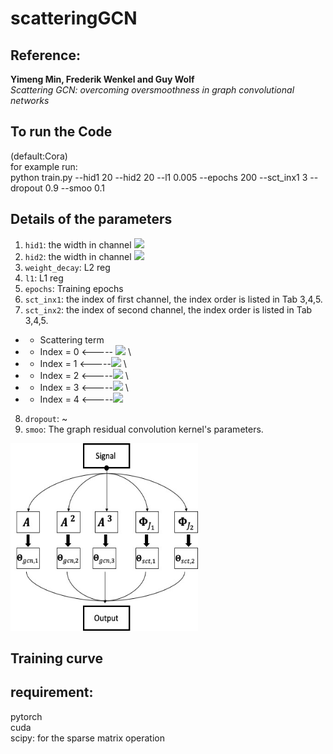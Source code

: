 # scatteringGCN

## Reference:
**Yimeng Min, Frederik Wenkel and Guy Wolf**\
*Scattering GCN: overcoming oversmoothness in graph convolutional networks*

## To run the Code
(default:Cora)\
for example run:\
python train.py --hid1 20 --hid2 20 --l1 0.005 --epochs 200 --sct_inx1 3 --dropout 0.9 --smoo 0.1

## Details of the parameters
1. `hid1`: the width in channel <img src="https://render.githubusercontent.com/render/math?math=\boldsymbol{\Phi_{J_1}}">
2. `hid2`: the width in channel <img src="https://render.githubusercontent.com/render/math?math=\boldsymbol{\Phi_{J_2}}">
3. `weight_decay`: L2 reg 
4. `l1`: L1 reg 
5. `epochs`: Training epochs
6. `sct_inx1`: the index of first channel, the index order is listed in Tab 3,4,5.
7. `sct_inx2`: the index of second channel, the index order is listed in Tab 3,4,5.

* * Scattering term
*  * Index = 0 <----- <img src="https://render.githubusercontent.com/render/math?math=\boldsymbol{\Psi_1}">     \
*  * Index = 1 <-----<img src="https://render.githubusercontent.com/render/math?math=\boldsymbol{\Psi_2}">  \ 
*  * Index = 2 <-----<img src="https://render.githubusercontent.com/render/math?math=\boldsymbol{\Phi_{Psi_3}}">  \  
*  * Index = 3 <-----<img src="https://render.githubusercontent.com/render/math?math=\boldsymbol{\Psi_1|\Psi_2}|">  \ 
*  * Index = 4 <-----<img src="https://render.githubusercontent.com/render/math?math=\boldsymbol{\Psi_2|\Psi_3|}">  

8. `dropout`: ~
9. `smoo`: The graph residual convolution kernel's parameters.


<img src="Figures/Picture1.jpg" alt="Structure"  width="300" height="300">


## Training curve

## requirement:
pytorch\
cuda\
scipy: for the sparse matrix operation 

